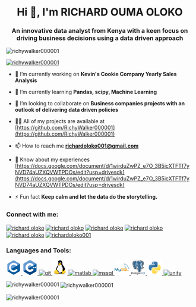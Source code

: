 <h1 align="center">Hi 👋, I'm RICHARD OUMA OLOKO</h1>

<h3 align="center">An innovative data analyst from Kenya with a keen focus on driving business decisions using a data driven approach</h3>

<p align="left"> <img src="https://komarev.com/ghpvc/?username=richywalker000001&label=Profile%20views&color=0e75b6&style=flat" alt="richywalker000001" /> </p>

<p align="left"> <a href="https://github.com/ryo-ma/github-profile-trophy"><img src="https://github-profile-trophy.vercel.app/?username=richywalker000001" alt="richywalker000001" /></a> </p>

- 🔭 I’m currently working on **Kevin's Cookie Company Yearly Sales Analysis**

- 🌱 I’m currently learning **Pandas, scipy, Machine Learning**

- 👯 I’m looking to collaborate on **Business companies projects with an outlook of delivering data driven policies**

- 👨‍💻 All of my projects are available at [https://github.com/RichyWalker000001](https://github.com/RichyWalker000001)

- 📫 How to reach me **richardoloko001@gmail.com**

- 📄 Know about my experiences [https://docs.google.com/document/d/1wirduZwPZ_e7O_3B5icXTFTf7yNVD74aUZXQVWTPDOs/edit?usp=drivesdk](https://docs.google.com/document/d/1wirduZwPZ_e7O_3B5icXTFTf7yNVD74aUZXQVWTPDOs/edit?usp=drivesdk)

- ⚡ Fun fact **Keep calm and let the data do the storytelling.**

<h3 align="left">Connect with me:</h3>
<p align="left">
<a href="https://dev.to/richard oloko" target="blank"><img align="center" src="https://raw.githubusercontent.com/rahuldkjain/github-profile-readme-generator/master/src/images/icons/Social/devto.svg" alt="richard oloko" height="30" width="40" /></a>
<a href="https://linkedin.com/in/richard oloko" target="blank"><img align="center" src="https://raw.githubusercontent.com/rahuldkjain/github-profile-readme-generator/master/src/images/icons/Social/linked-in-alt.svg" alt="richard oloko" height="30" width="40" /></a>
<a href="https://stackoverflow.com/users/richard oloko" target="blank"><img align="center" src="https://raw.githubusercontent.com/rahuldkjain/github-profile-readme-generator/master/src/images/icons/Social/stack-overflow.svg" alt="richard oloko" height="30" width="40" /></a>
<a href="https://kaggle.com/richard oloko" target="blank"><img align="center" src="https://raw.githubusercontent.com/rahuldkjain/github-profile-readme-generator/master/src/images/icons/Social/kaggle.svg" alt="richard oloko" height="30" width="40" /></a>
<a href="https://instagram.com/richard oloko" target="blank"><img align="center" src="https://raw.githubusercontent.com/rahuldkjain/github-profile-readme-generator/master/src/images/icons/Social/instagram.svg" alt="richard oloko" height="30" width="40" /></a>
<a href="https://auth.geeksforgeeks.org/user/richardoloko001" target="blank"><img align="center" src="https://raw.githubusercontent.com/rahuldkjain/github-profile-readme-generator/master/src/images/icons/Social/geeks-for-geeks.svg" alt="richardoloko001" height="30" width="40" /></a>
</p>

<h3 align="left">Languages and Tools:</h3>
<p align="left"> <a href="https://www.cprogramming.com/" target="_blank" rel="noreferrer"> <img src="https://raw.githubusercontent.com/devicons/devicon/master/icons/c/c-original.svg" alt="c" width="40" height="40"/> </a> <a href="https://www.w3schools.com/cpp/" target="_blank" rel="noreferrer"> <img src="https://raw.githubusercontent.com/devicons/devicon/master/icons/cplusplus/cplusplus-original.svg" alt="cplusplus" width="40" height="40"/> </a> <a href="https://git-scm.com/" target="_blank" rel="noreferrer"> <img src="https://www.vectorlogo.zone/logos/git-scm/git-scm-icon.svg" alt="git" width="40" height="40"/> </a> <a href="https://www.linux.org/" target="_blank" rel="noreferrer"> <img src="https://raw.githubusercontent.com/devicons/devicon/master/icons/linux/linux-original.svg" alt="linux" width="40" height="40"/> </a> <a href="https://www.mathworks.com/" target="_blank" rel="noreferrer"> <img src="https://upload.wikimedia.org/wikipedia/commons/2/21/Matlab_Logo.png" alt="matlab" width="40" height="40"/> </a> <a href="https://www.microsoft.com/en-us/sql-server" target="_blank" rel="noreferrer"> <img src="https://www.svgrepo.com/show/303229/microsoft-sql-server-logo.svg" alt="mssql" width="40" height="40"/> </a> <a href="https://www.mysql.com/" target="_blank" rel="noreferrer"> <img src="https://raw.githubusercontent.com/devicons/devicon/master/icons/mysql/mysql-original-wordmark.svg" alt="mysql" width="40" height="40"/> </a> <a href="https://www.postgresql.org" target="_blank" rel="noreferrer"> <img src="https://raw.githubusercontent.com/devicons/devicon/master/icons/postgresql/postgresql-original-wordmark.svg" alt="postgresql" width="40" height="40"/> </a> <a href="https://www.python.org" target="_blank" rel="noreferrer"> <img src="https://raw.githubusercontent.com/devicons/devicon/master/icons/python/python-original.svg" alt="python" width="40" height="40"/> </a> <a href="https://unity.com/" target="_blank" rel="noreferrer"> <img src="https://www.vectorlogo.zone/logos/unity3d/unity3d-icon.svg" alt="unity" width="40" height="40"/> </a> </p>

<p><img align="left" src="https://github-readme-stats.vercel.app/api/top-langs?username=richywalker000001&show_icons=true&locale=en&layout=compact" alt="richywalker000001" /></p>

<p>&nbsp;<img align="center" src="https://github-readme-stats.vercel.app/api?username=richywalker000001&show_icons=true&locale=en" alt="richywalker000001" /></p>

<p><img align="center" src="https://github-readme-streak-stats.herokuapp.com/?user=richywalker000001&" alt="richywalker000001" /></p>
